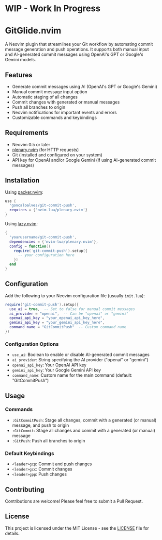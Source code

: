 # WIP - Work In Progress

# GitGlide.nvim

A Neovim plugin that streamlines your Git workflow by automating commit message generation and push operations. It supports both manual input and AI-generated commit messages using OpenAI's GPT or Google's Gemini models.

## Features

- Generate commit messages using AI (OpenAI's GPT or Google's Gemini)
- Manual commit message input option
- Automatic staging of all changes
- Commit changes with generated or manual messages
- Push all branches to origin
- Neovim notifications for important events and errors
- Customizable commands and keybindings

## Requirements

- Neovim 0.5 or later
- [plenary.nvim](https://github.com/nvim-lua/plenary.nvim) (for HTTP requests)
- Git (installed and configured on your system)
- API key for OpenAI and/or Google Gemini (if using AI-generated commit messages)

## Installation

Using [packer.nvim](https://github.com/wbthomason/packer.nvim):

```lua
use {
  'goncaloalves/git-commit-push',
  requires = {'nvim-lua/plenary.nvim'}
}
```

Using [lazy.nvim](https://github.com/folke/lazy.nvim):

```lua
{
  'yourusername/git-commit-push',
  dependencies = {'nvim-lua/plenary.nvim'},
  config = function()
    require('git-commit-push').setup({
      -- your configuration here
    })
  end
}
```

## Configuration

Add the following to your Neovim configuration file (usually `init.lua`):

```lua
require('git-commit-push').setup({
  use_ai = true,  -- Set to false for manual commit messages
  ai_provider = "openai",  -- Can be "openai" or "gemini"
  openai_api_key = "your_openai_api_key_here",
  gemini_api_key = "your_gemini_api_key_here",
  command_name = "GitCommitPush"  -- Custom command name
})
```

### Configuration Options

- `use_ai`: Boolean to enable or disable AI-generated commit messages
- `ai_provider`: String specifying the AI provider ("openai" or "gemini")
- `openai_api_key`: Your OpenAI API key
- `gemini_api_key`: Your Google Gemini API key
- `command_name`: Custom name for the main command (default: "GitCommitPush")

## Usage

### Commands

- `:GitCommitPush`: Stage all changes, commit with a generated (or manual) message, and push to origin
- `:GitCommit`: Stage all changes and commit with a generated (or manual) message
- `:GitPush`: Push all branches to origin

### Default Keybindings

- `<leader>gcp`: Commit and push changes
- `<leader>gcc`: Commit changes
- `<leader>gpp`: Push changes

## Contributing

Contributions are welcome! Please feel free to submit a Pull Request.

## License

This project is licensed under the MIT License - see the [LICENSE](LICENSE) file for details.
